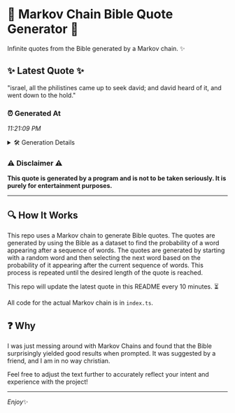 # 📖 Markov Chain Bible Quote Generator 📖

Infinite quotes from the Bible generated by a Markov chain. ✨

## ✨ Latest Quote ✨
"israel, all the philistines came up to seek david; and david heard of it, and went down to the hold."

### ⏰ Generated At
*11:21:09 PM*

<details>
    <summary>🛠️ Generation Details</summary>
    <p>
        <strong>🌱 Seed:</strong> israel,<br>
        <strong>🔄 Iterations:</strong> 19<br>
        <strong>📜 Context History:</strong><br>[ israel, ]: all<br>[ israel,, all ]: the<br>[ israel,, all, the ]: philistines<br>[ israel,, all, the, philistines ]: came<br>[ israel,, all, the, philistines, came ]: up<br>[ israel,, all, the, philistines, came, up ]: to<br>[ all, the, philistines, came, up, to ]: seek<br>[ the, philistines, came, up, to, seek ]: david;<br>[ philistines, came, up, to, seek, david; ]: and<br>[ came, up, to, seek, david;, and ]: david<br>[ up, to, seek, david;, and, david ]: heard<br>[ to, seek, david;, and, david, heard ]: of<br>[ seek, david;, and, david, heard, of ]: it,<br>[ david;, and, david, heard, of, it, ]: and<br>[ and, david, heard, of, it,, and ]: went<br>[ david, heard, of, it,, and, went ]: down<br>[ heard, of, it,, and, went, down ]: to<br>[ of, it,, and, went, down, to ]: the<br>[ it,, and, went, down, to, the ]: hold.<br>
    </p>
</details>

### ⚠️ Disclaimer ⚠️
**This quote is generated by a program and is not to be taken seriously. It is purely for entertainment purposes.**

---

## 🔍 How It Works

This repo uses a Markov chain to generate Bible quotes. The quotes are generated by using the Bible as a dataset to find the probability of a word appearing after a sequence of words. The quotes are generated by starting with a random word and then selecting the next word based on the probability of it appearing after the current sequence of words. This process is repeated until the desired length of the quote is reached.

This repo will update the latest quote in this README every 10 minutes. ⏳

All code for the actual Markov chain is in `index.ts`.

## ❓ Why

I was just messing around with Markov Chains and found that the Bible surprisingly yielded good results when prompted. 
It was suggested by a friend, and I am in no way christian.

Feel free to adjust the text further to accurately reflect your intent and experience with the project!

---

*Enjoy*✨

